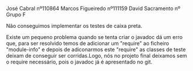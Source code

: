 José Cabral nº110864
Marcos Figueiredo nº111159
David Sacramento nº
Grupo F


Não conseguimos implementar os testes de caixa preta.


Existe um pequeno problema quando se tenta criar o javadoc dá um erro que, para ser resolvido temos de adicionar um "require" ao ficheiro "module-info" e depois de adiconarmos este "require" 
as classes de teste deixam de conseguir ser corridas.Logo, nós no projeto final deixamos sem o require necessário, pois o javadoc já é apresentado no git.
